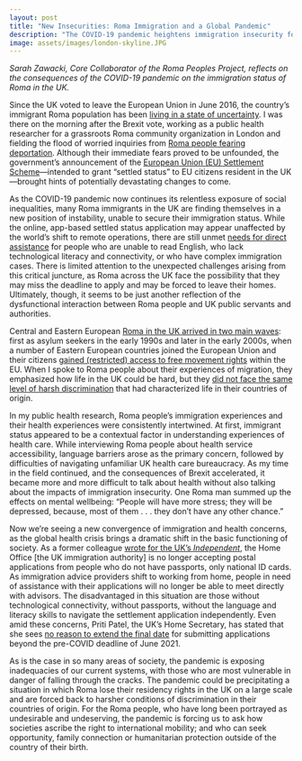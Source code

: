 ```yaml
---
layout: post
title: "New Insecurities: Roma Immigration and a Global Pandemic"
description: "The COVID-19 pandemic heightens immigration insecurity for Roma immigrants in the UK."
image: assets/images/london-skyline.JPG
---
```

*Sarah Zawacki, Core Collaborator of the Roma Peoples Project, reflects on the consequences of the COVID-19 pandemic on the immigration status of Roma in the UK.*

Since the UK voted to leave the European Union in June 2016, the country’s immigrant Roma population has been [living in a state of uncertainty](https://theconversation.com/fear-mounts-as-roma-prepare-to-apply-for-post-brexit-settled-status-in-the-uk-100710). I was there on the morning after the Brexit vote, working as a public health researcher for a grassroots Roma community organization in London and fielding the flood of worried inquiries from [Roma people fearing deportation](https://www.theguardian.com/world/2018/jul/02/roma-communities-fear-deportation-in-post-brexit-britain). Although their immediate fears proved to be unfounded, the government’s announcement of the [European Union (EU) Settlement Scheme](https://www.bbc.co.uk/newsround/46937812)—intended to grant “settled status” to EU citizens resident in the UK—brought hints of potentially devastating changes to come. 

As the COVID-19 pandemic now continues its relentless exposure of social inequalities, many Roma immigrants in the UK are finding themselves in a new position of instability, unable to secure their immigration status. While the online, app-based settled status application may appear unaffected by the world’s shift to remote operations, there are still unmet [needs for direct assistance](https://www.theguardian.com/uk-news/2020/mar/01/eu-scheme-to-help-roma-prisoners-stay-uk-after-brexit) for people who are unable to read English, who lack technological literacy and connectivity, or who have complex immigration cases. There is limited attention to the unexpected challenges arising from this critical juncture, as Roma across the UK face the possibility that they may miss the deadline to apply and may be forced to leave their homes. Ultimately, though, it seems to be just another reflection of the dysfunctional interaction between Roma people and UK public servants and authorities.

Central and Eastern European [Roma in the UK arrived in two main waves](https://www.salford.ac.uk/__data/assets/pdf_file/0003/1155666/Migrant_Roma_in_the_UK_final_report_October_2013.pdf): first as asylum seekers in the early 1990s and later in the early 2000s, when a number of Eastern European countries joined the European Union and their citizens [gained (restricted) access to free movement rights](https://www.gov.uk/government/speeches/closure-of-the-worker-registration-scheme) within the EU. When I spoke to Roma people about their experiences of migration, they emphasized how life in the UK could be hard, but they [did not face the same level of harsh discrimination](https://www.lboro.ac.uk/news-events/news/2019/june/new-report-roma-migration-benefits-to-britain/) that had characterized life in their countries of origin. 

In my public health research, Roma people’s immigration experiences and their health experiences were consistently intertwined. At first, immigrant status appeared to be a contextual factor in understanding experiences of health care. While interviewing Roma people about health service accessibility, language barriers arose as the primary concern, followed by difficulties of navigating unfamiliar UK health care bureaucracy. As my time in the field continued, and the consequences of Brexit accelerated, it became more and more difficult to talk about health without also talking about the impacts of immigration insecurity. One Roma man summed up the effects on mental wellbeing: “People will have more stress; they will be depressed, because, most of them . . . they don’t have any other chance.” 

Now we’re seeing a new convergence of immigration and health concerns, as the global health crisis brings a dramatic shift in the basic functioning of society. As a former colleague [wrote for the UK’s *Independent*](https://www.independent.co.uk/voices/coronavirus-roma-home-office-hostile-environment-brexit-education-a9499971.html), the Home Office [the UK immigration authority] is no longer accepting postal applications from people who do not have passports, only national ID cards. As immigration advice providers shift to working from home, people in need of assistance with their applications will no longer be able to meet directly with advisors. The disadvantaged in this situation are those without technological connectivity, without passports, without the language and literacy skills to navigate the settlement application independently. Even amid these concerns, Priti Patel, the UK’s Home Secretary, has stated that she sees [no reason to extend the final date](https://www.independent.co.uk/news/uk/politics/priti-patel-eu-settled-status-scheme-deadline-brexit-coronavirus-a9469086.html) for submitting applications beyond the pre-COVID deadline of June 2021. 

As is the case in so many areas of society, the pandemic is exposing inadequacies of our current systems, with those who are most vulnerable in danger of falling through the cracks. The pandemic could be precipitating a situation in which Roma lose their residency rights in the UK on a large scale and are forced back to harsher conditions of discrimination in their countries of origin. For the Roma people, who have long been portrayed as undesirable and undeserving, the pandemic is forcing us to ask how societies ascribe the right to international mobility; and who can seek opportunity, family connection or humanitarian protection outside of the country of their birth. 
